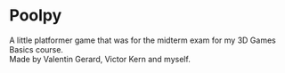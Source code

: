 # Poolpy
A little platformer game that was for the midterm exam for my 3D Games Basics course.<br/>
Made by Valentin Gerard, Victor Kern and myself. 
